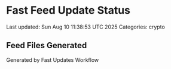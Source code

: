 # Fast Feed Update Status
Last updated: Sun Aug 10 11:38:53 UTC 2025
Categories: crypto

## Feed Files Generated

Generated by Fast Updates Workflow
